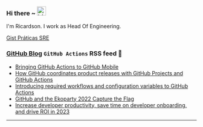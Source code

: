 ### Hi there ~ <img src="https://user-images.githubusercontent.com/1303154/88677602-1635ba80-d120-11ea-84d8-d263ba5fc3c0.gif" width="24px" alt="hi">

I'm Ricardson. I work as Head Of Engineering.

[Gist Práticas SRE](https://gist.github.com/r1w1s1/1ca63e1afb467410ddbb9081214a51ac)

### [GitHub Blog](https://github.blog/) `GitHub Actions` RSS feed 📖

<!--START_SECTION:feed-->
* [Bringing GitHub Actions to GitHub Mobile](https:&#x2F;&#x2F;github.blog&#x2F;2023-01-20-bringing-github-actions-to-github-mobile&#x2F;)
* [How GitHub coordinates product releases with GitHub Projects and GitHub Actions](https:&#x2F;&#x2F;github.blog&#x2F;2023-01-19-how-github-coordinates-product-releases-with-github-projects-and-github-actions&#x2F;)
* [Introducing required workflows and configuration variables to GitHub Actions](https:&#x2F;&#x2F;github.blog&#x2F;2023-01-10-introducing-required-workflows-and-configuration-variables-to-github-actions&#x2F;)
* [GitHub and the Ekoparty 2022 Capture the Flag](https:&#x2F;&#x2F;github.blog&#x2F;2022-12-30-github-and-the-ekoparty-2022-capture-the-flag&#x2F;)
* [Increase developer productivity, save time on developer onboarding, and drive ROI in 2023](https:&#x2F;&#x2F;github.blog&#x2F;2022-12-20-increase-developer-productivity-save-time-on-developer-onboarding-and-drive-roi-in-2023&#x2F;)
<!--END_SECTION:feed-->

---------

<!--
**r1williams/r1williams** is a ✨ _special_ ✨ repository because its `README.md` (this file) appears on your GitHub profile.


